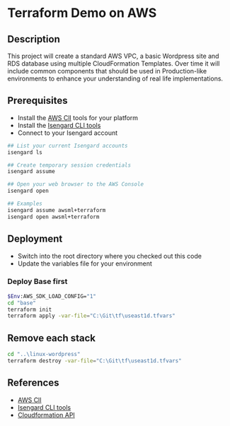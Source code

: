 # Terraform Demo on AWS

## Description
This project will create a standard AWS VPC, a basic Wordpress site and RDS database using multiple CloudFormation Templates.  Over time it will include common components that should be used in Production-like environments to enhance your understanding of real life implementations.

## Prerequisites
- Install the [AWS ClI](https://docs.aws.amazon.com/cli/latest/userguide/cli-chap-install.html) tools for your platform
- Install the [Isengard CLI tools](https://drive-render.corp.amazon.com/view/rizra@/Isengard-cli/docs/README.html#quickstart)
- Connect to your Isengard account

```bash
## List your current Isengard accounts
isengard ls

## Create temporary session credentials
isengard assume

## Open your web browser to the AWS Console
isengard open

## Examples
isengard assume awsml+terraform
isengard open awsml+terraform
```

## Deployment
- Switch into the root directory where you checked out this code
- Update the variables file for your environment

### Deploy Base first
```bash
$Env:AWS_SDK_LOAD_CONFIG="1"
cd "base"
terraform init
terraform apply -var-file="C:\Git\tf\useast1d.tfvars"
```

## Remove each stack
```bash
cd "..\linux-wordpress"
terraform destroy -var-file="C:\Git\tf\useast1d.tfvars"
```

## References
- [AWS ClI](https://docs.aws.amazon.com/cli/latest/userguide/cli-chap-install.html)
- [Isengard CLI tools](https://drive-render.corp.amazon.com/view/rizra@/Isengard-cli/docs/README.html#quickstart)
- [Cloudformation API](https://docs.aws.amazon.com/cli/latest/reference/cloudformation/index.html)

